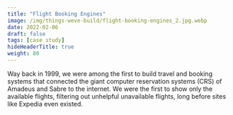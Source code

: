 ```yaml
---
title: "Flight Booking Engines"
image: /img/things-weve-build/flight-booking-engines_2.jpg.webp
date: 2022-02-06
draft: false
tags: [case study]
hideHeaderTitle: true
weight: 80
---
```


Way back in 1999, we were among the first to build travel and booking systems that connected the giant computer reservation systems (CRS) of Amadeus and Sabre to the internet. We were the first to show only the available flights, filtering out unhelpful unavailable flights, long before sites like Expedia even existed.